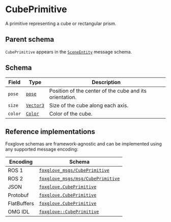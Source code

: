 # CubePrimitive

A primitive representing a cube or rectangular prism.

## Parent schema

`CubePrimitive` appears in the [`SceneEntity`](./scene-entity.md) message schema.

## Schema

| Field   | Type                      | Description                                             |
| ------- | ------------------------- | ------------------------------------------------------- |
| `pose`  | [`pose`](./pose.md)       | Position of the center of the cube and its orientation. |
| `size`  | [`Vector3`](./vector3.md) | Size of the cube along each axis.                       |
| `color` | [`Color`](./color.md)     | Color of the cube.                                      |

## Reference implementations

Foxglove schemas are framework-agnostic and can be implemented using any supported message encoding:

| Encoding    | Schema                            |
| ----------- | --------------------------------- |
| ROS 1       | [`foxglove_msgs/CubePrimitive`](https://github.com/foxglove/foxglove-sdk/blob/main/schemas/ros1/CubePrimitive.msg) |
| ROS 2       | [`foxglove_msgs/msg/CubePrimitive`](https://github.com/foxglove/foxglove-sdk/blob/main/schemas/ros2/CubePrimitive.msg) |
| JSON        | [`foxglove.CubePrimitive`](https://github.com/foxglove/foxglove-sdk/blob/main/schemas/jsonschema/CubePrimitive.json) |
| Protobuf    | [`foxglove.CubePrimitive`](https://github.com/foxglove/foxglove-sdk/blob/main/schemas/proto/foxglove/CubePrimitive.proto) |
| FlatBuffers | [`foxglove.CubePrimitive`](https://github.com/foxglove/foxglove-sdk/blob/main/schemas/flatbuffer/CubePrimitive.fbs) |
| OMG IDL     | [`foxglove::CubePrimitive`](https://github.com/foxglove/foxglove-sdk/blob/main/schemas/omgidl/foxglove/CubePrimitive.idl) |
